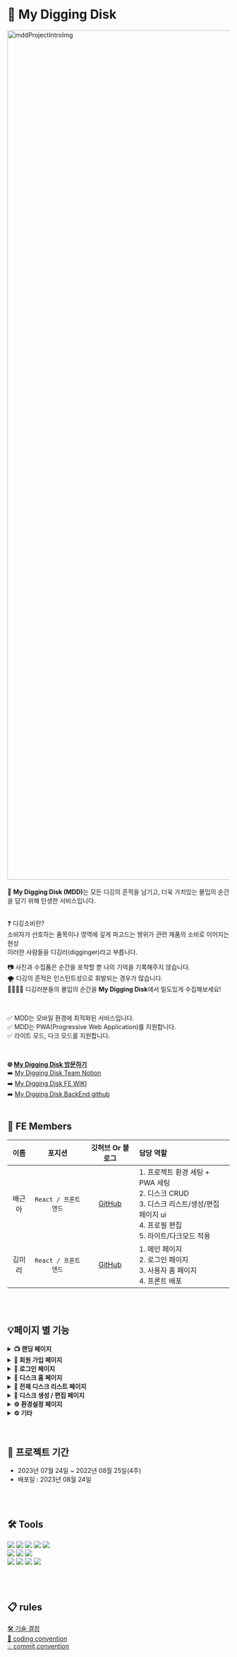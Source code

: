 # 💾 My Digging Disk
<img width="1920" alt="mddProjectIntroImg" src="https://github.com/green9930/mdd_FE/assets/107628613/ae6c8db8-4b8b-4c52-9596-adda54f767ea">
<br/>


<br/>
💾 <b>My Digging Disk (MDD)</b>는 모든 디깅의 흔적을 남기고, 더욱 가치있는 몰입의 순간을 담기 위해 탄생한 서비스입니다.<br/>
<br/>

❓ 디깅소비란?<br/>
소비자가 선호하는 품목이나 영역에 깊게 파고드는 행위가 관련 제품의 소비로 이어지는 현상<br/>
이러한 사람들을 디깅러(digginger)라고 부릅니다.<br/>

📷 사진과 수집품은 순간을 포착할 뿐 나의 기억을 기록해주지 않습니다.<br/>
🌪️ 디깅의 흔적은 인스턴트성으로 휘발되는 경우가 많습니다.<br/>
👨‍👩‍👧‍👦 디깅러분들의 몰입의 순간을 <b>My Digging Disk</b>에서 밀도있게 수집해보세요!<br/>

<br/>

✅ MDD는 모바일 환경에 최적화된 서비스입니다. <br/> 
✅ MDD는 PWA(Progressive Web Application)를 지원합니다. <br/> 
✅ 라이트 모드, 다크 모드를 지원합니다. 

<br/> 

<b>🌐 [My Digging Disk 방문하기](https://www.mydiggingdisk.com/)</b> <br/>
➡️ [My Digging Disk Team Notion](https://www.notion.so/3c58db3b3c264afda3f88be457c78a39?pvs=4)  <br/>
➡️ [My Digging Disk FE WIKI](https://github.com/green9930/mdd_FE/wiki)<br/>
➡️ [My Digging Disk BackEnd github](https://github.com/PhiloMonx1/MyDiggingDiskBackEnd)<br/>
<br/>

## 👥 FE Members

|이름|포지션|깃허브 Or 블로그|담당 역할|
|:-----:|:---:|:---:|:---|
|배근아|`React / 프론트엔드`|[GitHub](https://github.com/green9930)|1. 프로젝트 환경 세팅 + PWA 세팅<br />2. 디스크 CRUD <br />3. 디스크 리스트/생성/편집 페이지 ui<br />4. 프로필 편집 <br />5. 라이트/다크모드 적용|
|김미리|`React / 프론트엔드`|[GitHub](https://github.com/loveyoujgb)|1. 메인 페이지 </br>2. 로그인 페이지</br> 3. 사용자 홈 페이지</br> 4. 프론트 배포|

<br/>
<br/>

## 💡페이지 별 기능

<details>
<summary><b>📺 랜딩 페이지</b></summary>
 
 - 2000년대 초반의 모니터 화면 컨셉 + 텍스트 타이핑 효과
 - MDD 소개 모달

 ![메인 페이지](https://github.com/green9930/mdd_FE/assets/107628613/b13bd437-d39d-4c2f-b805-ee69ea4ffefb)

</details>

<details>
<summary><b>🔏 회원 가입 페이지</b></summary>

 - ID, PASSWORD 입력으로 간단하게 회원가입하고 나만의 디스크를 바로 생성해 볼 수 있습니다.

<img width="6019" alt="회원가입" src="https://github.com/green9930/mdd_FE/assets/107628613/18e1757c-aca2-41a4-bc4d-49dc73ed13d7">
 
</details>

<details>
<summary><b>🔐 로그인 페이지</b></summary>

- 아이디, 비번 오류 시 에러메시지
- 입력한 비밀번호를 확인할 수 있습니다.

![로그인](https://github.com/green9930/mdd_FE/assets/107628613/a4eb86ca-83cf-42c3-8fba-f97c0a97f609)

</details>

<details>
<summary><b>🙋 디스크 홈 페이지</b></summary>

- 타인의 디스크 홈을 방문하여 '좋아요'를 누를 수 있습니다.
- 나의 디스크 홈 페이지를 친구에게 공유할 수 있습니다. (모바일 ➡️ 공유하기, 데스크탑 ➡️ url 복사)
- 나만의 대표 디스크 목록을 볼 수 있습니다.
- 프로필 사진, 닉네임, 자기소개를 추가해 나만의 개성 있는 프로필을 만들 수 있습니다.

<img width="6019" alt="디스크 홈 페이지" src="https://github.com/green9930/mdd_FE/assets/107628613/cc40914f-b736-4371-aa78-c992664301e4">

</details>

<details>
<summary><b>💾 전체 디스크 리스트 페이지</b></summary>

- 디스크 목록을 Feed 또는 Gallery 형식으로 볼 수 있습니다.
- 디스크는 이미지 모드 또는 텍스트 모드로 볼 수 있습니다.
- 마음에 드는 디스크에 '좋아요'를 누를 수 있습니다.
- 디스크를 삭제할 수 있습니다.
- 디스크 생성 페이지, 편집 페이지로 이동할 수 있습니다.

<img width="6074" alt="전체 디깅 디스크" src="https://github.com/green9930/mdd_FE/assets/107628613/314c5604-5087-42bb-9883-6bbc58819658">

</details>

<details>
<summary><b>📝 디스크 생성 / 편집 페이지</b></summary>
 
- 디스크 생성 및 편집을 할 수 있습니다.
- 제목 직접 입력 또는 랜덤 추천으로 디스크 제목을 입력할 수 있습니다.
- 5가지 다양한 디스크 색상 중 내가 원하는 테마를 선택할 수 있습니다.
- 최대 4장의 이미지를 업로드할 수 있습니다.
- 디스크를 소개하는 문구를 적을 수 있습니다.
  
![디스크 생성 편집페이지](https://github.com/green9930/mdd_FE/assets/69451758/68bf6242-25df-4699-8b81-dd607e8d4a70)

</details>

<details>
<summary><b>⚙️ 환경설정 페이지</b></summary>
 
- 환경설정에서 로그아웃, 회원탈퇴를 할 수 있습니다.
- 라이트모드/다크모드 설정이 가능합니다. 

![기타페이지](https://github.com/green9930/mdd_FE/assets/69451758/5e5b934b-b7c6-4944-a87a-705b43654da3)

</details>

<details>
<summary><b>⚙️ 기타</b></summary>
 
- 오류 페이지, 로딩 스피너

![etc](https://github.com/green9930/mdd_FE/assets/69451758/91cf1a0d-706c-4953-b51a-77038813b7c3)

</details>

<br/>
<br/>

## 📆 프로젝트 기간
 * 2023년 07월 24일 ~ 2022년 08월 25일(4주)
 * 배포일 : 2023년 08월 24일

<br/>
<br/>

## 🛠 Tools
<p>
  <img src="https://img.shields.io/badge/React-61DAFB?style=for-the-badge&logo=React&logoColor=black">
  <img src="https://img.shields.io/badge/TypeScript-3178C6?style=for-the-badge&logo=TypeScript&logoColor=ffffff">
  <img src="https://img.shields.io/badge/Axios-5A29E4?style=for-the-badge&logo=Axios&logoColor=white">
  <img src="https://img.shields.io/badge/React Query-FF4154?style=for-the-badge&logo=React Query&logoColor=white">
  <img src="https://img.shields.io/badge/Recoil-2E77BC?style=for-the-badge&logo=Recoil&logoColor=white">
  <br/>
  <img src="https://img.shields.io/badge/React Router-CA4245?style=for-the-badge&logo=React Router&logoColor=ffffff">
  <img src="https://img.shields.io/badge/styled components-DB7093?style=for-the-badge&logo=styled components&logoColor=ffffff">
  <img src="https://img.shields.io/badge/PWA-5A0FC8?style=for-the-badge&logo=PWA&logoColor=ffffff">
  <br/>
  <img src="https://img.shields.io/badge/GitHub-181717?style=for-the-badge&logo=GitHub&logoColor=ffffff">
  <img src="https://img.shields.io/badge/-aws%20amplify-FF9900?style=for-the-badge&logo=aws%20amplify&logoColor=white">
  <img src="https://img.shields.io/badge/Google Analytics-E37400?style=for-the-badge&logo=Google+Analytics&logoColor=ffffff">
  <img src="https://img.shields.io/badge/Figma-F24E1E?style=for-the-badge&logo=Figma&logoColor=ffffff">
</p>

<br/>
<br/>
  
## 📋 rules

[🛠️ 기술 결정](https://github.com/green9930/mdd_FE/wiki/%F0%9F%9B%A0%EF%B8%8F-%EA%B8%B0%EC%88%A0-%EA%B2%B0%EC%A0%95) <br/>
[🚨 coding convention](https://github.com/green9930/mdd_FE/wiki/%F0%9F%9A%A8-coding-convention) <br/>
[💡 commit convention](https://github.com/green9930/mdd_FE/wiki/%F0%9F%92%A1-commit-convention) <br/>

<br/>
<br/>
